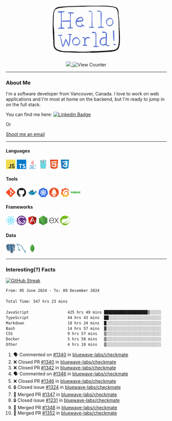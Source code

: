 <div align="center">
    <img src="./img/hello_world.webp" height="200px" width="">
    <div>
        <a href="https://www.linkedin.com/in/ajhollid">
            <img src="https://img.shields.io/badge/LinkedIn-blue"/>
        </a>
        <img src="https://komarev.com/ghpvc/?username=ajhollid&color=yellow" alt="View Counter">
    </div>
</div>

---

### About Me

I'm a software developer from Vancouver, Canada. I love to work on web applications and I'm most at home on the backend, but I'm ready to jump in on the full stack.

You can find me here: [![Linkedin Badge](https://img.shields.io/badge/-ajhollid-blue?style=flat&logo=Linkedin&logoColor=white)](https://www.linkedin.com/in/ajhollid)

Or

[Shoot me an email](mailto:ajhollid@gmail.com)

---

#### Languages

<div>
    <img src="./img/devicons/javascript-original.svg" width=30 height=30 alt="JavaScript">
    <img src="/img/devicons/typescript-original.svg" width=30 height=30 alt="TypeScript">
    <img src="./img/devicons/java-original.svg" width=30 height=30 alt="Java">
    <img src="./img/devicons/go-original.svg" width=30 height=30 alt="Golang">
    <img src="./img/devicons/html5-original.svg" width=30 height=30 alt="HTML 5">
    <img src="./img/devicons/css3-original.svg" width=30 height=30 alt="CSS 3">
</div>

#### Tools

<div>
    <img src="./img/devicons/git-original.svg" width=30 height=30 alt="Git">
    <img src="./img/devicons/github-original.svg" width=30 height=30 alt="Github">
    <img src="./img/devicons/docker-original.svg" width=30 
    height=30 alt="Docker">
    <img src="./img/devicons/kubernetes-original.svg" width=30 height=30 alt="K8">
    <img src="./img/devicons/prometheus-original.svg" width=30 height=30 alt="Prometheus">
    <img src="./img/devicons/grafana-original.svg" width=30 height=30 alt="Grafana">
    <img src="./img/devicons/nginx-original.svg" width=30 height=30 alt="Nginx">
</div>

#### Frameworks

<div>
    <img src="./img/devicons/react-original.svg" width=30 height=30 alt="React">
    <img src="./img/devicons/gatsby-original.svg" width=30 height=30 alt="Gatsby">
    <img src="./img/devicons/angularjs-original.svg" width=30 height=30 alt="AngularJS">
    <img src="./img/devicons/nodejs-original.svg" width=30 height=30 alt="NodeJS">
    <img src="./img/devicons/express-original.svg" width=30 height=30 alt="Express">
    <img src="./img/devicons/spring-original.svg" width=30 height=30 alt="Spring">
</div>

#### Data

<div>
    <img src="./img/devicons/postgresql-original.svg" width=30 height=30 alt="Postgresql">
    <img src="./img/devicons/mysql-original.svg" width=30 height=30 alt="Mysql">
    <img src="./img/devicons/mongodb-original.svg" width=30 height=30 alt="MongoDB">
</div>

---

### Interesting(?) Facts

[![GitHub Streak](http://github-readme-streak-stats.herokuapp.com?user=ajhollid)](https://git.io/streak-stats)

 <!--START_SECTION:waka-->

```txt
From: 05 June 2024 - To: 09 December 2024

Total Time: 547 hrs 23 mins

JavaScript                 425 hrs 49 mins ███████████████████▒░░░░░   77.20 %
TypeScript                 44 hrs 43 mins  ██░░░░░░░░░░░░░░░░░░░░░░░   08.11 %
Markdown                   18 hrs 24 mins  █░░░░░░░░░░░░░░░░░░░░░░░░   03.34 %
Bash                       14 hrs 57 mins  ▓░░░░░░░░░░░░░░░░░░░░░░░░   02.71 %
CSS                        9 hrs 57 mins   ▒░░░░░░░░░░░░░░░░░░░░░░░░   01.81 %
Docker                     5 hrs 58 mins   ▒░░░░░░░░░░░░░░░░░░░░░░░░   01.08 %
Other                      4 hrs 10 mins   ▒░░░░░░░░░░░░░░░░░░░░░░░░   00.76 %
```

<!--END_SECTION:waka-->


<!--START_SECTION:activity-->
1. 🗣 Commented on [#1340](https://github.com/bluewave-labs/checkmate/pull/1340#issuecomment-2533462960) in [bluewave-labs/checkmate](https://github.com/bluewave-labs/checkmate)
2. ❌ Closed PR [#1340](https://github.com/bluewave-labs/checkmate/pull/1340) in [bluewave-labs/checkmate](https://github.com/bluewave-labs/checkmate)
3. ❌ Closed PR [#1342](https://github.com/bluewave-labs/checkmate/pull/1342) in [bluewave-labs/checkmate](https://github.com/bluewave-labs/checkmate)
4. 🗣 Commented on [#1346](https://github.com/bluewave-labs/checkmate/pull/1346#issuecomment-2533456970) in [bluewave-labs/checkmate](https://github.com/bluewave-labs/checkmate)
5. ❌ Closed PR [#1346](https://github.com/bluewave-labs/checkmate/pull/1346) in [bluewave-labs/checkmate](https://github.com/bluewave-labs/checkmate)
6. 🔒 Closed issue [#1324](https://github.com/bluewave-labs/checkmate/issues/1324) in [bluewave-labs/checkmate](https://github.com/bluewave-labs/checkmate)
7. 🎉 Merged PR [#1347](https://github.com/bluewave-labs/checkmate/pull/1347) in [bluewave-labs/checkmate](https://github.com/bluewave-labs/checkmate)
8. 🔒 Closed issue [#1231](https://github.com/bluewave-labs/checkmate/issues/1231) in [bluewave-labs/checkmate](https://github.com/bluewave-labs/checkmate)
9. 🎉 Merged PR [#1348](https://github.com/bluewave-labs/checkmate/pull/1348) in [bluewave-labs/checkmate](https://github.com/bluewave-labs/checkmate)
10. 🎉 Merged PR [#1352](https://github.com/bluewave-labs/checkmate/pull/1352) in [bluewave-labs/checkmate](https://github.com/bluewave-labs/checkmate)
<!--END_SECTION:activity-->
